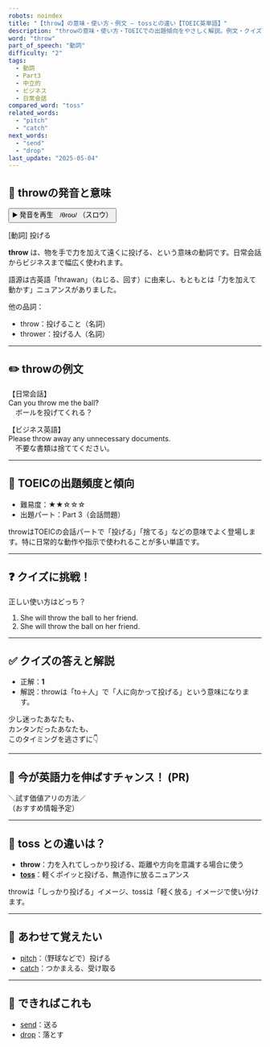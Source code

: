 ```yaml
---
robots: noindex
title: "【throw】の意味・使い方・例文 ― tossとの違い【TOEIC英単語】"
description: "throwの意味・使い方・TOEICでの出題傾向をやさしく解説。例文・クイズ付きでtossとの違いもわかりやすく学べます。"
word: "throw"
part_of_speech: "動詞"
difficulty: "2"
tags:
  - 動詞
  - Part3
  - 中立的
  - ビジネス
  - 日常会話
compared_word: "toss"
related_words:
  - "pitch"
  - "catch"
next_words:
  - "send"
  - "drop"
last_update: "2025-05-04"
---
```


## 🔰 throwの発音と意味

<button class="play-audio" onclick="playTTS('throw')">
  <span class="play-audio-main">
    ▶️ 発音を再生　/θroʊ/
  </span>
  <span class="play-audio-sub">
    （スロウ）
  </span>
</button>

[動詞] 投げる

**throw** は、物を手で力を加えて遠くに投げる、という意味の動詞です。日常会話からビジネスまで幅広く使われます。

語源は古英語「thrawan」（ねじる、回す）に由来し、もともとは「力を加えて動かす」ニュアンスがありました。

他の品詞：  
- throw：投げること（名詞）
- thrower：投げる人（名詞）

---

## ✏️ throwの例文

【日常会話】  
Can you throw me the ball?  
　ボールを投げてくれる？

【ビジネス英語】  
Please throw away any unnecessary documents.  
　不要な書類は捨ててください。

---

## 🎯 TOEICの出題頻度と傾向

- 難易度：★★☆☆☆
- 出題パート：Part 3（会話問題）

throwはTOEICの会話パートで「投げる」「捨てる」などの意味でよく登場します。特に日常的な動作や指示で使われることが多い単語です。

---

## ❓ クイズに挑戦！

正しい使い方はどっち？

1. She will throw the ball to her friend.  
2. She will throw the ball on her friend.

---

## ✅ クイズの答えと解説

- 正解：**1**
- 解説：throwは「to＋人」で「人に向かって投げる」という意味になります。

少し迷ったあなたも、  
カンタンだったあなたも、  
このタイミングを逃さずに👇️

---

## 🚀 今が英語力を伸ばすチャンス！ (PR)

<div class="info-center">
＼試す価値アリの方法／<br>  
（おすすめ情報予定）
</div>

---

## 🤔  toss との違いは？

- **throw**：力を入れてしっかり投げる、距離や方向を意識する場合に使う
- **[toss](/word/toss/)**：軽くポイッと投げる、無造作に放るニュアンス

throwは「しっかり投げる」イメージ、tossは「軽く放る」イメージで使い分けます。

---

## 🧩 あわせて覚えたい

- [pitch](/word/pitch/)：（野球などで）投げる
- [catch](/word/catch/)：つかまえる、受け取る

---

## 📖 できればこれも

- [send](/word/send/)：送る
- [drop](/word/drop/)：落とす

<!-- cvid: aid09_bid19 -->
